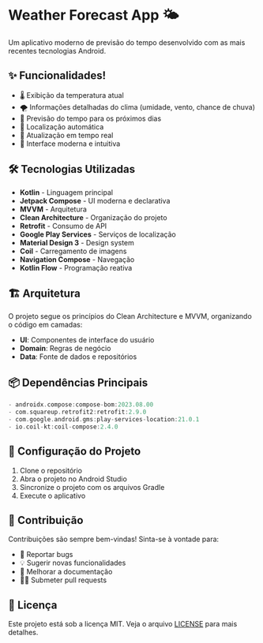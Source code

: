 # Weather Forecast App 🌤️

Um aplicativo moderno de previsão do tempo desenvolvido com as mais recentes tecnologias Android.

## ✨ Funcionalidades!


- 🌡️ Exibição da temperatura atual
- 🌪️ Informações detalhadas do clima (umidade, vento, chance de chuva)
- 📅 Previsão do tempo para os próximos dias
- 📍 Localização automática
- 🔄 Atualização em tempo real
- 🎨 Interface moderna e intuitiva

## 🛠️ Tecnologias Utilizadas

- **Kotlin** - Linguagem principal
- **Jetpack Compose** - UI moderna e declarativa
- **MVVM** - Arquitetura
- **Clean Architecture** - Organização do projeto
- **Retrofit** - Consumo de API
- **Google Play Services** - Serviços de localização
- **Material Design 3** - Design system
- **Coil** - Carregamento de imagens
- **Navigation Compose** - Navegação
- **Kotlin Flow** - Programação reativa

## 🏗️ Arquitetura

O projeto segue os princípios do Clean Architecture e MVVM, organizando o código em camadas:

- **UI**: Componentes de interface do usuário
- **Domain**: Regras de negócio
- **Data**: Fonte de dados e repositórios

## 📦 Dependências Principais

```gradle
- androidx.compose:compose-bom:2023.08.00
- com.squareup.retrofit2:retrofit:2.9.0
- com.google.android.gms:play-services-location:21.0.1
- io.coil-kt:coil-compose:2.4.0
```

## 🚀 Configuração do Projeto

1. Clone o repositório
2. Abra o projeto no Android Studio
3. Sincronize o projeto com os arquivos Gradle
4. Execute o aplicativo

## 🤝 Contribuição

Contribuições são sempre bem-vindas! Sinta-se à vontade para:

- 🐛 Reportar bugs
- 💡 Sugerir novas funcionalidades
- 📝 Melhorar a documentação
- 👨‍💻 Submeter pull requests

## 📄 Licença

Este projeto está sob a licença MIT. Veja o arquivo [LICENSE](LICENSE) para mais detalhes. 
